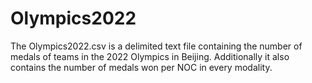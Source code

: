 # Olympics2022
The Olympics2022.csv is a delimited text file containing the number of medals of teams in the 2022 Olympics in Beijing. Additionally it also contains the number of medals won per NOC in every modality.
